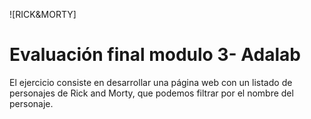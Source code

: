 ![RICK&MORTY]

# Evaluación final modulo 3- Adalab

El ejercicio consiste en desarrollar una página web con un listado de personajes de Rick and Morty, que podemos filtrar por el nombre del personaje.
